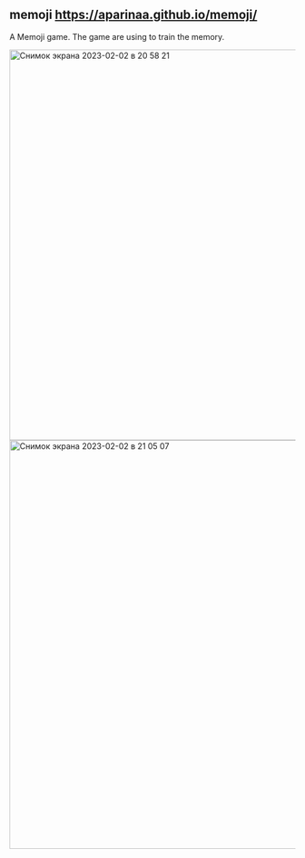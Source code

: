 ## memoji https://aparinaa.github.io/memoji/

A Memoji game. The game are using to train the memory.

<img width="689" alt="Снимок экрана 2023-02-02 в 20 58 21" src="https://user-images.githubusercontent.com/32280092/216406101-dae92cad-23e5-44db-8580-243c70a609f1.png">

<img width="721" alt="Снимок экрана 2023-02-02 в 21 05 07" src="https://user-images.githubusercontent.com/32280092/216406991-53546f74-0093-4eba-b68c-cfbe5a562344.png">
